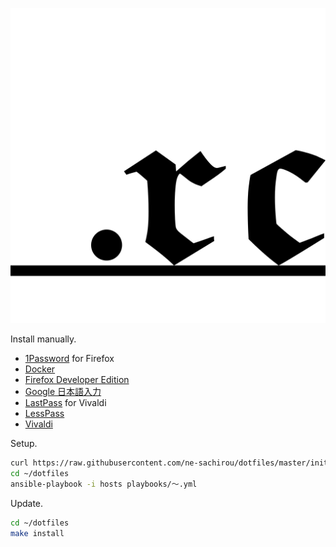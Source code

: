 ![dotfiles](dotfiles.png)

Install manually.

- [1Password](https://1password.com/jp/) for Firefox
- [Docker](https://store.docker.com/search?type=edition&offering=community)
- [Firefox Developer Edition](https://www.mozilla.org/ja/firefox/developer/)
- [Google 日本語入力](https://www.google.co.jp/ime/)
- [LastPass](https://www.lastpass.com) for Vivaldi
- [LessPass](https://lesspass.com/)
- [Vivaldi](https://vivaldi.com/blog/)

Setup.

```sh
curl https://raw.githubusercontent.com/ne-sachirou/dotfiles/master/init.sh | bash
cd ~/dotfiles
ansible-playbook -i hosts playbooks/〜.yml
```

Update.

```sh
cd ~/dotfiles
make install
```
